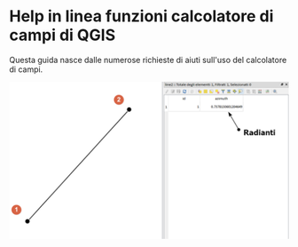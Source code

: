 # Help in linea funzioni calcolatore di campi di QGIS

Questa guida nasce dalle numerose richieste di aiuti sull'uso del calcolatore di campi.

<img src="/img/azimuth/azimuth002.png">
